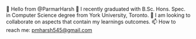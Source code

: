 👋 Hello from @ParmarHarsh
🌱 I recently graduated with B.Sc. Hons. Spec. in Computer Science degree from York University, Toronto.
💞️ I am looking to collaborate on aspects that contain my learnings outcomes.
📫 How to reach me: pmharsh545@gmail.com

<!---
ParmarHarsh/ParmarHarsh is a ✨ special ✨ repository because its `README.md` (this file) appears on your GitHub profile.
You can click the Preview link to take a look at your changes.
--->

